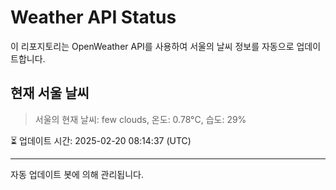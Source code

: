 
# Weather API Status

이 리포지토리는 OpenWeather API를 사용하여 서울의 날씨 정보를 자동으로 업데이트합니다.

## 현재 서울 날씨
> 서울의 현재 날씨: few clouds, 온도: 0.78°C, 습도: 29%

⏳ 업데이트 시간: 2025-02-20 08:14:37 (UTC)

---
자동 업데이트 봇에 의해 관리됩니다.
